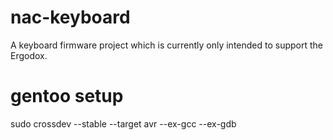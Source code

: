 nac-keyboard
============

A keyboard firmware project which is currently only intended to support the Ergodox.


gentoo setup
============

sudo crossdev --stable --target avr --ex-gcc --ex-gdb

